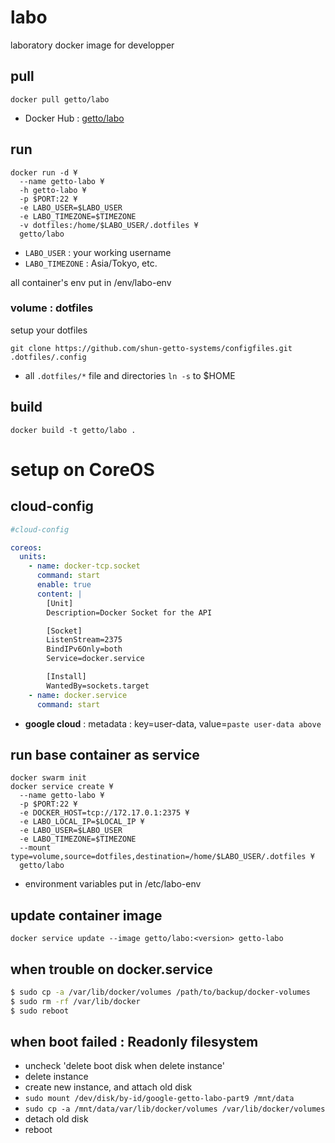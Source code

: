# labo

laboratory docker image for developper


## pull

```
docker pull getto/labo
```

* Docker Hub : [getto/labo](https://hub.docker.com/r/getto/labo/)


## run

```
docker run -d ¥
  --name getto-labo ¥
  -h getto-labo ¥
  -p $PORT:22 ¥
  -e LABO_USER=$LABO_USER
  -e LABO_TIMEZONE=$TIMEZONE
  -v dotfiles:/home/$LABO_USER/.dotfiles ¥
  getto/labo
```

* `LABO_USER` : your working username
* `LABO_TIMEZONE` : Asia/Tokyo, etc.

all container's env put in /env/labo-env

### volume : dotfiles

setup your dotfiles

```
git clone https://github.com/shun-getto-systems/configfiles.git .dotfiles/.config
```

* all `.dotfiles/*` file and directories `ln -s` to $HOME


## build

```
docker build -t getto/labo .
```

# setup on CoreOS

## cloud-config

```yml
#cloud-config

coreos:
  units:
    - name: docker-tcp.socket
      command: start
      enable: true
      content: |
        [Unit]
        Description=Docker Socket for the API

        [Socket]
        ListenStream=2375
        BindIPv6Only=both
        Service=docker.service

        [Install]
        WantedBy=sockets.target
    - name: docker.service
      command: start
```

* **google cloud** : metadata : key=user-data, value=`paste user-data above`


## run base container as service

```
docker swarm init
docker service create ¥
  --name getto-labo ¥
  -p $PORT:22 ¥
  -e DOCKER_HOST=tcp://172.17.0.1:2375 ¥
  -e LABO_LOCAL_IP=$LOCAL_IP ¥
  -e LABO_USER=$LABO_USER
  -e LABO_TIMEZONE=$TIMEZONE
  --mount type=volume,source=dotfiles,destination=/home/$LABO_USER/.dotfiles ¥
  getto/labo
```

* environment variables put in /etc/labo-env


## update container image

```
docker service update --image getto/labo:<version> getto-labo
```


## when trouble on docker.service

```bash
$ sudo cp -a /var/lib/docker/volumes /path/to/backup/docker-volumes
$ sudo rm -rf /var/lib/docker
$ sudo reboot
```

## when boot failed : Readonly filesystem

* uncheck 'delete boot disk when delete instance'
* delete instance
* create new instance, and attach old disk
* `sudo mount /dev/disk/by-id/google-getto-labo-part9 /mnt/data`
* `sudo cp -a /mnt/data/var/lib/docker/volumes /var/lib/docker/volumes`
* detach old disk
* reboot

